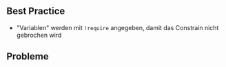 ## Best Practice

- "Variablen" werden mit `!require` angegeben, damit das Constrain nicht gebrochen wird

## Probleme